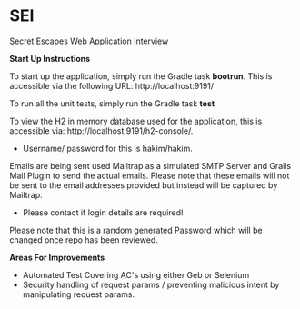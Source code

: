 # SEI
Secret Escapes Web Application Interview

<b>Start Up Instructions</b>

To start up the application, simply run the Gradle task <b>bootrun</b>. This is accessible via the following URL: http://localhost:9191/

To run all the unit tests, simply run the Gradle task <b>test</b>

To view the H2 in memory database used for the application, this is accessible via: http://localhost:9191/h2-console/.
* Username/ password for this is hakim/hakim.

Emails are being sent used Mailtrap as a simulated SMTP Server and Grails Mail Plugin to send the actual emails. 
Please note that these emails will not be sent to the email addresses provided but instead will be captured by Mailtrap. 
* Please contact if login details are required!

Please note that this is a random generated Password which will be changed once repo has been reviewed.

<b>Areas For Improvements</b>
* Automated Test Covering AC's using either Geb or Selenium
* Security handling of request params / preventing malicious intent by manipulating request params.
